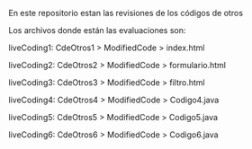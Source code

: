 En este repositorio estan las revisiones de los códigos de otros

Los archivos donde están las evaluaciones son:

liveCoding1: CdeOtros1 > ModifiedCode > index.html

liveCoding2: CdeOtros2 > ModifiedCode > formulario.html

liveCoding3: CdeOtros3 > ModifiedCode > filtro.html

liveCoding4: CdeOtros4 > ModifiedCode > Codigo4.java

liveCoding5: CdeOtros5 > ModifiedCode > Codigo5.java

liveCoding6: CdeOtros6 > ModifiedCode > Codigo6.java
